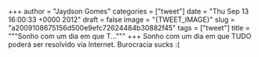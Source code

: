 
+++
author = "Jaydson Gomes"
categories = ["tweet"]
date = "Thu Sep 13 16:00:33 +0000 2012"
draft = false
image = "{TWEET_IMAGE}"
slug = "a2009108675156d500e9efc72624484b30882f45"
tags = ["tweet"]
title = """Sonho com um dia em que T..."""
+++
Sonho com um dia em que TUDO poderá ser resolvido via Internet. Burocracia sucks :(
